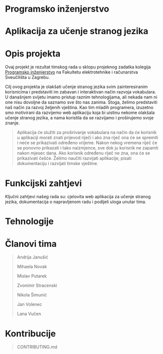 # Programsko inženjerstvo
# Aplikacija za učenje stranog jezika


# Opis projekta
Ovaj projekt je rezultat timskog rada u sklopu projeknog zadatka kolegija [Programsko inženjerstvo](https://www.fer.unizg.hr/predmet/proinz) na Fakultetu elektrotehnike i računarstva Sveučilišta u Zagrebu. 

Cilj ovog projekta je olakšati učenje stranog jezika svim zainteresiranim korisnicima i predstaviti im zabavan i interaktivan način razvoja vokabulara. 
U današnjem svijetu imamo pristup raznim tehnologijama, ali nekada nam ni one nisu dovoljne da saznamo sve što nas zanima. Stoga, želimo predstaviti naš način za razvoj željenih vještina.
Kao tim mladih programera, izuzetno smo motivirani da razvijemo web aplikaciju koja bi uistinu nekome olakšala učenje stranog jezika, a nama koristila da se razvijamo i proširujemo svoje znanje. 

> Aplikacija će služiti za proširivanje vokabulara na način da će korisnik u aplikaciji morati znati prijevod riječi i ako zna riječ ona će se spremiti i neće se prikazivati određeno vrijeme. Nakon nekog vremena riječ će se ponovno prikazati i tako naizmjence, sve dok ju korisnik ne zapamti nakon mjesec dana. Ako korisnik određenu riječ ne zna, ona će se prikazivati češće.
> Želimo naučiti razvijati aplikacije, pisati dokumentaciju i razvijati timske vještine.

# Funkcijski zahtjevi
Ključni zahtjevi našeg rada su: cjelovita web aplikacija za učenje stranog jezika, dokumentacija o napravljenom radu i podijeli uloga unutar tima.

# Tehnologije

# Članovi tima
> Andrija Janušić
> 
> Mihaela Novak
> 
> Mislav Putarek
> 
> Zvonimir Stracenski
> 
> Nikola Šimunić
> 
> Jan Volenec
> 
> Lana Vučen

# Kontribucije
> CONTRIBUTING.md

